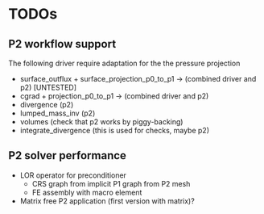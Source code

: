 # TODOs

## P2 workflow support

The following driver require adaptation for the the pressure projection

- surface_outflux + surface_projection_p0_to_p1 -> (combined driver and p2) [UNTESTED]
- cgrad + projection_p0_to_p1 -> (combined driver and p2)
- divergence (p2)
- lumped_mass_inv (p2)
- volumes (check that p2 works by piggy-backing)
- integrate_divergence (this is used for checks, maybe p2)

## P2 solver performance

- LOR operator for preconditioner 
	- CRS graph from implicit P1 graph from P2 mesh
	- FE assembly with macro element
- Matrix free P2 application (first version with matrix)?